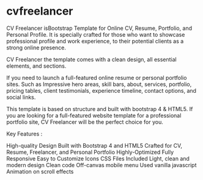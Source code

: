 # cvfreelancer
CV Freelancer isBootstrap Template for Online CV, Resume, Portfolio, and Personal Profile. It is specially crafted for those who want to showcase professional profile and work experience, to their potential clients as a strong online presence.

CV Freelancer the template comes with a clean design, all essential elements, and sections.

If you need to launch a full-featured online resume or personal portfolio sites. Such as Impressive hero areas, skill bars, about, services, portfolio, pricing tables, client testimonials, experience timeline, contact options, and social links.

This template is based on structure and built with bootstrap 4 & HTML5. If you are looking for a full-featured website template for a professional portfolio site, CV Freelancer will be the perfect choice for you.

Key Features :

 High-quality Design
 Built with Bootstrap 4 and HTML5
Crafted for CV, Resume, Freelancer, and Personal Portfolio
Highly-Optimized
Fully Responsive
Easy to Customize
Icons
CSS Files Included
Light, clean and modern design
Clean code
Off-canvas mobile menu
Used vanilla javascript
Animation on scroll effects
